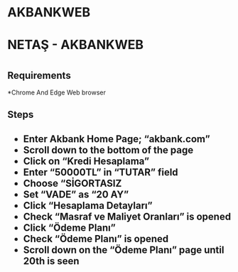 # AKBANKWEB
  <h1>NETAŞ - AKBANKWEB<h1/>

  <h2>Requirements</h2>
    *Chrome And Edge Web browser

  <h2>Steps<h2/>

* Enter Akbank Home Page; “akbank.com” <br/>
* Scroll down to the bottom of the page <br/>
* Click on “Kredi Hesaplama” <br/>
* Enter “50000TL” in “TUTAR” field <br/>
* Choose “SİGORTASIZ <br/>
* Set “VADE” as “20 AY” <br/>
* Click “Hesaplama Detayları” <br/>
* Check “Masraf ve Maliyet Oranları” is opened <br/>
* Click “Ödeme Planı” <br/>
* Check “Ödeme Planı” is opened <br/>
* Scroll down on the “Ödeme Planı” page until 20th is seen <br/>

